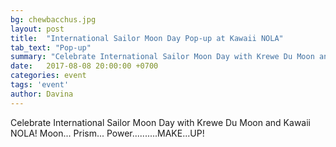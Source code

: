 ```yaml
---
bg: chewbacchus.jpg
layout: post
title:  "International Sailor Moon Day Pop-up at Kawaii NOLA"
tab_text: "Pop-up"
summary: "Celebrate International Sailor Moon Day with Krewe Du Moon and Kawaii NOLA!"
date:   2017-08-08 20:00:00 +0700
categories: event
tags: 'event'
author: Davina
---
```


Celebrate International Sailor Moon Day with Krewe Du Moon and Kawaii NOLA! Moon... Prism... Power..........MAKE...UP!
